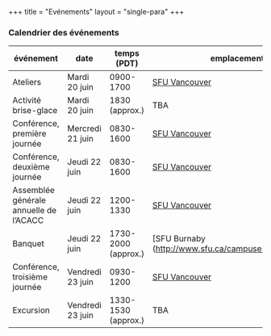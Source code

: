 +++
title = "Evénements"
layout = "single-para"
+++

### Calendrier des événements

| événement | date | temps (PDT) | emplacement|
|------|-------|-------|-------|
|Ateliers|Mardi 20 juin|0900-1700|[SFU Vancouver](http://www.sfu.ca/campuses/vancouver.html)|
|Activité brise-glace|Mardi 20 juin|1830 (approx.)|TBA|
|Conférence, première journée|Mercredi 21 juin|0830-1600|[SFU Vancouver](http://www.sfu.ca/campuses/vancouver.html)|
|Conférence, deuxième journée|Jeudi 22 juin|0830-1600|[SFU Vancouver](http://www.sfu.ca/campuses/vancouver.html)|
|Assemblée générale annuelle de l’ACACC|Jeudi 22 juin|1200-1330|[SFU Vancouver](http://www.sfu.ca/campuses/vancouver.html)|
|Banquet|Jeudi 22 juin|1730-2000 (approx.)|[SFU Burnaby (http://www.sfu.ca/campuses/burnaby.html)|
|Conférence, troisième journée|Vendredi 23 juin|0930-1200|[SFU Vancouver](http://www.sfu.ca/campuses/vancouver.html)|
|Excursion|Vendredi 23 juin|1330-1530 (approx.)|TBA|
